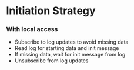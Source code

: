 # Initiation Strategy

### With local access
 - Subscribe to log updates to avoid missing data
 - Read log for starting data and init message
 - If missing data, wait for init message from log
 - Unsubscribe from log updates
